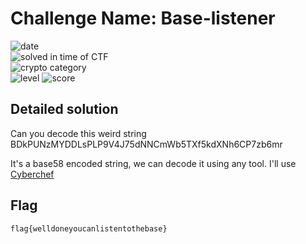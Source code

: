 
# Challenge Name: Base-listener


![date](https://img.shields.io/badge/date-15.03.2021-brightgreen.svg)  
![solved in time of CTF](https://img.shields.io/badge/solved-in%20time%20of%20CTF-brightgreen.svg)   
![crypto category](https://img.shields.io/badge/category-Cryptography-blueviolet.svg)   
![level](https://img.shields.io/badge/level-Easy-blue.svg)
![score](https://img.shields.io/badge/score-50-blue.svg)


## Detailed solution

Can you decode this weird string BDkPUNzMYDDLsPLP9V4J75dNNCmWb5TXf5kdXNh6CP7zb6mr  

It's a base58 encoded string, we can decode it using any tool. I'll use [Cyberchef](https://gchq.github.io/CyberChef) 


## Flag

```
flag{welldoneyoucanlistentothebase}
```

